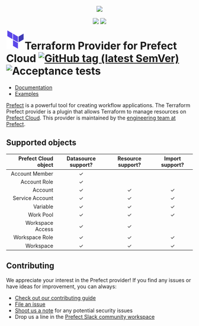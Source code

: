 <p align="center"><img src="https://github.com/PrefectHQ/prefect/assets/3407835/c654cbc6-63e8-4ada-a92a-efd2f8f24b85" width=1000></p>

<p align="center">
    <a href="https://prefect.io/slack" alt="Slack">
        <img src="https://img.shields.io/badge/slack-join_community-red.svg?color=0052FF&labelColor=090422&logo=slack" /></a>
    <a href="https://discourse.prefect.io/" alt="Discourse">
        <img src="https://img.shields.io/badge/discourse-browse_forum-red.svg?color=0052FF&labelColor=090422&logo=discourse" /></a>
</p>

<a href="https://terraform.io">
    <img src=".github/tf.png" alt="Terraform logo" title="Terraform" align="left" height="50" />
</a>

# Terraform Provider for Prefect Cloud [![GitHub tag (latest SemVer)](https://img.shields.io/github/v/tag/prefecthq/terraform-provider-prefect?label=release)](https://github.com/prefecthq/terraform-provider-prefect/releases) ![Acceptance tests](https://github.com/PrefectHQ/terraform-provider-prefect/actions/workflows/provider-build.yaml/badge.svg)

- [Documentation](https://registry.terraform.io/providers/PrefectHQ/prefect/latest/docs)
- [Examples](https://github.com/PrefectHQ/terraform-provider-prefect/tree/main/examples)

[Prefect](https://www.prefect.io/) is a powerful tool for creating workflow applications.  The Terraform Prefect provider is a plugin that allows Terraform to manage resources on [Prefect Cloud](https://app.prefect.cloud). This provider is maintained by the [engineering team at Prefect](https://www.prefect.io/blog#engineering).

## Supported objects

| Prefect Cloud object | Datasource support? | Resource support? | Import support? |
|----------------------:|:---------------------:|:-------------------:|:-----------------:|
| Account Member       |       &check;       |                   |                 |
| Account Role         |       &check;       |                   |                 |
| Account              |       &check;       |      &check;      |     &check;     |
| Service Account      |       &check;       |      &check;      |     &check;     |
| Variable             |       &check;       |      &check;      |     &check;     |
| Work Pool            |       &check;       |      &check;      |     &check;     |
| Workspace Access     |       &check;       |      &check;      |                 |
| Workspace Role       |       &check;       |      &check;      |     &check;     |
| Workspace            |       &check;       |      &check;      |     &check;     |

## Contributing

We appreciate your interest in the Prefect provider! If you find any issues or have ideas for improvement, you can always:

- [Check out our contributing guide](/_about/CONTRIBUTING.md)
- [File an issue](https://github.com/PrefectHQ/terraform-provider-prefect/issues/new?assignees=&labels=bug&projects=&template=bug.md)
- [Shoot us a note](mailto:security@prefect.io) for any potential security issues
- Drop us a line in the [Prefect Slack community workspace](https://communityinviter.com/apps/prefect-community/prefect-community)
